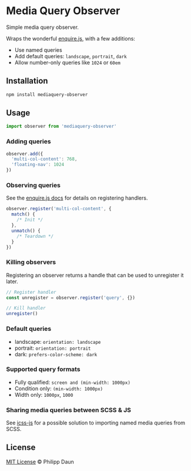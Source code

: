 # Media Query Observer

Simple media query observer.

Wraps the wonderful
[enquire.js](https://github.com/WickyNilliams/enquire.js),
with a few additions:

- Use named queries
- Add default queries: `landscape`, `portrait`, `dark`
- Allow number-only queries like `1024` or `60em`

## Installation

```bash
npm install mediaquery-observer
```

## Usage

```js
import observer from 'mediaquery-observer'
```

### Adding queries

```js
observer.add({
  'multi-col-content': 768,
  'floating-nav': 1024
})
```

### Observing queries

See the [enquire.js docs](https://wicky.nillia.ms/enquire.js/) for details on
registering handlers.

```js
observer.register('multi-col-content', {
  match() {
    /* Init */
  },
  unmatch() {
    /* Teardown */
  }
})
```

### Killing observers

Registering an observer returns a handle that can be used to unregister it
later.

```js
// Register handler
const unregister = observer.register('query', {})

// Kill handler
unregister()
```

### Default queries

- landscape: `orientation: landscape`
- portrait: `orientation: portrait`
- dark: `prefers-color-scheme: dark`

### Supported query formats

- Fully qualified: `screen and (min-width: 1000px)`
- Condition only: `(min-width: 1000px)`
- Width only: `1000px`, `1000`

### Sharing media queries between SCSS & JS

See [icss-js](https://github.com/daun/icss-js) for a possible solution to
importing named media queries from SCSS.

## License

[MIT License](https://opensource.org/licenses/MIT) © Philipp Daun
